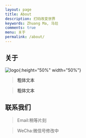 ```yaml
---
layout: page
title: About
description: 打码改变世界
keywords: Zhuang Ma, 马壮
comments: true
menu: 关于
permalink: /about/
---
```


## 关于
![logo](https://cdn.jsdelivr.net/gh/qinghongjiao/cdn/qinghongjiao/1.jpg){:height="50%" width="50%"}  

> **粗体文本**

> __粗体文本__

## 联系我们

> Email:稍等片刻

> WeCha:微信号修改中
